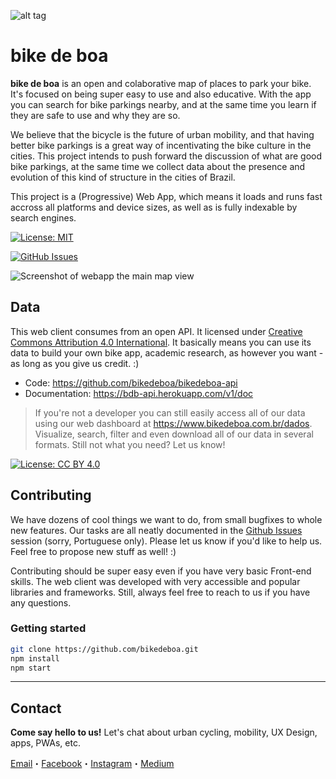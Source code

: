 ![alt tag](https://www.bikedeboa.com.br/favicons/icon-192x192.png)

# bike de boa 


**bike de boa** is an open and colaborative map of places to park your bike. It's focused on being super easy to use and also educative. With the app you can search for bike parkings nearby, and at the same time you learn if they are safe to use and why they are so.

We believe that the bicycle is the future of urban mobility, and that having better bike parkings is a great way of incentivating the bike culture in the cities. This project intends to push forward the discussion of what are good bike parkings, at the same time we collect data about the presence and evolution of this kind of structure in the cities of Brazil.

This project is a (Progressive) Web App, which means it loads and runs fast accross all platforms and device sizes, as well as is fully indexable by search engines.

[![License: MIT](https://img.shields.io/badge/License-MIT-yellow.svg)](https://opensource.org/licenses/MIT)

[![GitHub Issues](https://img.shields.io/github/issues/bikedeboa/bikedeboa.svg)](https://github.com/bikedeboa/bikedeboa/issues)

![Screenshot of webapp the main map view](https://i.imgur.com/HxsYdu6.png)

## Data

This web client consumes from an open API. It licensed under [Creative Commons Attribution 4.0 International](https://creativecommons.org/licenses/by/4.0/). It basically means you can use its data to build your own bike app, academic research, as however you want - as long as you give us credit. :)
* Code: https://github.com/bikedeboa/bikedeboa-api
* Documentation: https://bdb-api.herokuapp.com/v1/doc

> If you're not a developer you can still easily access all of our data using our web dashboard at https://www.bikedeboa.com.br/dados. Visualize, search, filter and even download all of our data in several formats. Still not what you need? Let us know!

[![License: CC BY 4.0](https://licensebuttons.net/l/by/4.0/80x15.png)](http://creativecommons.org/licenses/by/4.0/)

## Contributing

We have dozens of cool things we want to do, from small bugfixes to whole new features. Our tasks are all neatly documented in the [Github Issues](https://github.com/bikedeboa/issues) session (sorry, Portuguese only). Please let us know if you'd like to help us. Feel free to propose new stuff as well! :)

Contributing should be super easy even if you have very basic Front-end skills. The web client was developed with very accessible and popular libraries and frameworks. Still, always feel free to reach to us if you have any questions.

### Getting started

```bash
git clone https://github.com/bikedeboa.git
npm install
npm start
```


* * *


## Contact

**Come say hello to us!** Let's chat about urban cycling, mobility, UX Design, apps, PWAs, etc.

[Email](bikedeboa@gmail.com)・[Facebook](https://www.facebook.com/bikedeboaapp)・[Instagram](https://www.instagram.com/bikedeboa/)・[Medium](https://medium.com/bike-de-boa)
